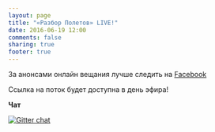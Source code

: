 ```yaml
---
layout: page
title: "«Разбор Полетов» LIVE!"
date: 2016-06-19 12:00
comments: false
sharing: true
footer: true
---
```


За анонсами онлайн вещания лучше следить на [Facebook](http://facebook.com/razborPoletovPodcast/)

<!-- Чтобы слушать, нажмите кнопку Play -->
<!-- http://stardust.wavestreamer.com:8062/live/;stream/1 -->
<!--audio preload="none">
   <source src="http://shipilev.net:8000/razbor" type="audio/mp3" />
   Your browser does not support the audio tag.
</audio-->

Ссылка на поток будет доступна в день эфира!

**Чат**

[![Gitter chat](https://badges.gitter.im/gitterHQ/gitter.png)](https://gitter.im/razbor-poletov/razbor-poletov.github.com)


[1]: http://shipilev.net:8000/razbor
